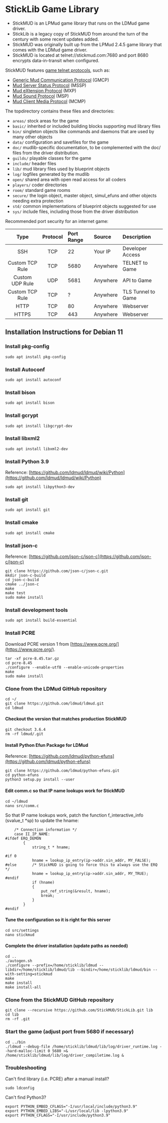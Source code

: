 # StickLib Game Library #
* StickMUD is an LPMud game library that runs on the LDMud game driver.
* StickLib is a legacy copy of StickMUD from around the turn of the century with some recent updates added.
* StickMUD was originally built up from the LPMud 2.4.5 game library that comes with the LDMud game driver.
* StickMUD is located at telnet://stickmud.com:7680 and port 8680 encrypts data-in-transit when configured.

StickMUD features [game telnet protocols](https://github.com/stickmud/sticklib/tree/master/basic/player), such as:

* [Generic Mud Communication Protocol](http://www.gammon.com.au/gmcp) (GMCP)
* [Mud Server Status Protocol](https://tintin.sourceforge.io/protocols/mssp/) (MSSP)
* [Mud eXtension Protocol](http://www.gammon.com.au/mushclient/addingservermxp.htm) (MXP)
* [Mud Sound Protocol](https://www.zuggsoft.com/zmud/msp.htm) (MSP)
* [Mud Client Media Protocol](https://wiki.mudlet.org/w/Standards:MUD_Client_Media_Protocol) (MCMP)

The topdirectory contains these files and directories:

* `areas/` stock areas for the game
* `basic/` inherited or included building blocks supporting mud library files
* `bin/` singleton objects like commands and daemons that are used by many other objects
* `data/` configuration and savefiles for the game
* `doc/` mudlib-specific documentation, to be complemented with the doc/ files from the driver distribution.
* `guilds/` playable classes for the game
* `include/` header files
* `lib/` mud library files used by blueprint objects
* `log/` logfiles generated by the mudlib
* `open/` shared area with open read access for all coders
* `players/` coder directories
* `room/` standard game rooms
* `secure/` the login object, master object, simul_efuns and other objects needing extra protection
* `std/` common implementations of blueprint objects suggested for use
* `sys/` include files, including those from the driver distribution

Recommended port security for an internet game:

| Type             | Protocol | Port Range | Source   | Description        |
|:----------------:|:--------:|:---------- |:-------- |:------------------ |
| SSH              | TCP      | 22         | Your IP  | Developer Access   |
| Custom TCP Rule  | TCP      | 5680       | Anywhere | TELNET to Game     |
| Custom UDP Rule  | UDP      | 5681       | Anywhere | API to Game        |
| Custom TCP Rule  | TCP      | ?          | Anywhere | TLS Tunnel to Game |
| HTTP             | TCP      | 80         | Anywhere | Webserver          |
| HTTPS            | TCP      | 443        | Anywhere | Webserver          |

## Installation Instructions for Debian 11
### Install pkg-config
```
sudo apt install pkg-config
```
### Install Autoconf
```
sudo apt install autoconf
```
### Install bison
```
sudo apt install bison
```
### Install gcrypt
```
sudo apt install libgcrypt-dev
```
### Install libxml2
```
sudo apt install libxml2-dev
```
### Install Python 3.9
Reference: [https://github.com/ldmud/ldmud/wiki/Python](https://github.com/ldmud/ldmud/wiki/Python)
```
sudo apt install libpython3-dev
```
### Install git
```
sudo apt install git
```
### Install cmake
```
sudo apt install cmake
```
### Install json-c
Reference: [https://github.com/json-c/json-c](https://github.com/json-c/json-c)
```
git clone https://github.com/json-c/json-c.git
mkdir json-c-build
cd json-c-build
cmake ../json-c
make
make test
sudo make install
```
### Install development tools
```
sudo apt install build-essential
```
### Install PCRE
Download PCRE version 1 from [https://www.pcre.org/](https://www.pcre.org/).
```
tar -xf pcre-8.45.tar.gz
cd pcre-8.45
./configure --enable-utf8 --enable-unicode-properties
make
sudo make install
```
### Clone from the LDMud GitHub repository
```
cd ~/
git clone https://github.com/ldmud/ldmud.git
cd ldmud
```
#### Checkout the version that matches production StickMUD
```
git checkout 3.6.4
rm -rf ldmud/.git
```
#### Install Python Efun Package for LDMud
Reference: [https://github.com/ldmud/python-efuns](https://github.com/ldmud/python-efuns)
```
git clone https://github.com/ldmud/python-efuns.git
cd python-efuns
python3 setup.py install --user
```
#### Edit comm.c so that IP name lookups work for StickMUD
```
cd ~/ldmud
nano src/comm.c
```
So that IP name lookups work, patch the function f_interactive_info (svalue_t *sp) to update the hname:
```
    /* Connection information */
    case II_IP_NAME:
#ifdef ERQ_DEMON
        {
            string_t * hname;

#if 0
            hname = lookup_ip_entry(ip->addr.sin_addr, MY_FALSE);
#else       /* StickMUD is going to force this to always use the ERQ */
            hname = lookup_ip_entry(ip->addr.sin_addr, MY_TRUE);
#endif
            if (hname)
            {
                put_ref_string(&result, hname);
                break;
            }
        }
#endif
```
#### Tune the configuration so it is right for this server
```
cd src/settings
nano stickmud
```
#### Complete the driver installation (update paths as needed)
```
cd ..
./autogen.sh
./configure --prefix=/home/sticklib/ldmud --libdir=/home/sticklib/ldmud/lib --bindir=/home/sticklib/ldmud/bin --with-setting=stickmud
make
make install
make install-all
```
### Clone from the StickMUD GitHub repository
```
git clone --recursive https://github.com/StickMUD/StickLib.git lib
cd lib
rm -rf .git
```
### Start the game (adjust port from 5680 if necessary)
```
cd ../bin
./ldmud --debug-file /home/sticklib/ldmud/lib/log/driver_runtime.log --hard-malloc-limit 0 5680 >& /home/sticklib/ldmud/lib/log/driver_compiletime.log &
```
### Troubleshooting
Can't find library (i.e. PCRE) after a manual install?
```
sudo ldconfig
```
Can't find Python3?
```
export PYTHON_EMBED_CFLAGS="-I/usr/local/include/python3.9"
export PYTHON_EMBED_LIBS="-L/usr/local/lib -lpython3.9"
export PYTHON_CFLAGS="-I/usr/include/python3.9"
```
